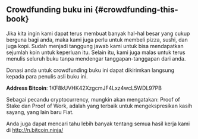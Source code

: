 ## Crowdfunding buku ini {#crowdfunding-this-book}

Jika kita ingin kami dapat terus membuat banyak hal-hal besar yang cukup berguna bagi anda, maka kami juga perlu untuk membeli pizza, sushi, dan juga kopi. Sudah menjadi tanggung jawab kami untuk bisa mendapatkan sejumlah koin untuk keperluan itu. Selain itu, kami juga malas untuk terus menulis seluruh buku tanpa mendengar tanggapan-tanggapan dari anda. 

Donasi anda untuk crowdfunding buku ini dapat dikirimkan langsung kepada para penulis asli buku ini. 

**Address Bitcoin**: 1KF8kUVHK42XzgcmJF4Lxz4wcL5WDL97PB

Sebagai pecandu cryptocurrency, mungkin akan mengatakan: Proof of Stake dan Proof of Work, adalah yang terbaik untuk mengekspresikan kasih sayang, yang lain baru Fiat.  

Anda juga dapat mencari tahu lebih banyak tentang semua hasil kerja kami di [http:\/\/n.bitcoin.ninja\/](http://n.bitcoin.ninja/)

